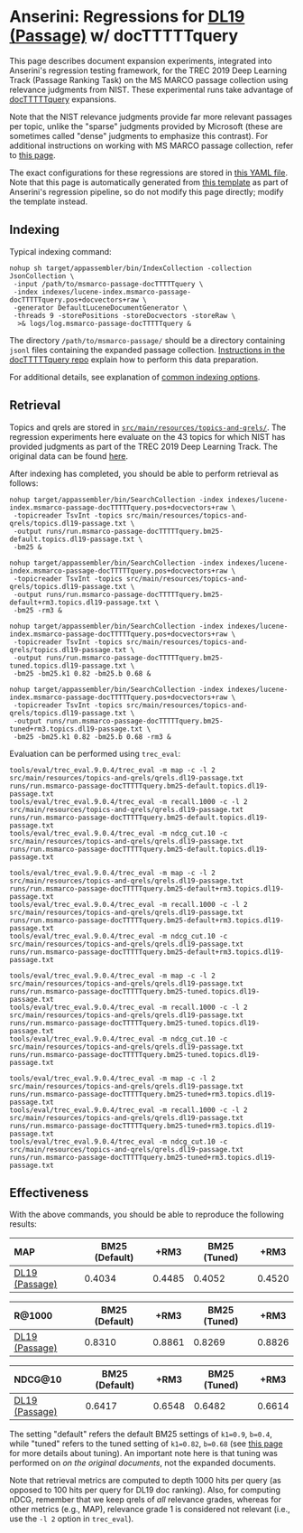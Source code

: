 # Anserini: Regressions for [DL19 (Passage)](https://trec.nist.gov/data/deep2019.html) w/ docTTTTTquery

This page describes document expansion experiments, integrated into Anserini's regression testing framework, for the TREC 2019 Deep Learning Track (Passage Ranking Task) on the MS MARCO passage collection using relevance judgments from NIST.
These experimental runs take advantage of [docTTTTTquery](http://doc2query.ai/) expansions.

Note that the NIST relevance judgments provide far more relevant passages per topic, unlike the "sparse" judgments provided by Microsoft (these are sometimes called "dense" judgments to emphasize this contrast).
For additional instructions on working with MS MARCO passage collection, refer to [this page](experiments-msmarco-passage.md).

The exact configurations for these regressions are stored in [this YAML file](../src/main/resources/regression/dl19-passage-docTTTTTquery.yaml).
Note that this page is automatically generated from [this template](../src/main/resources/docgen/templates/dl19-passage-docTTTTTquery.template) as part of Anserini's regression pipeline, so do not modify this page directly; modify the template instead.

## Indexing

Typical indexing command:

```
nohup sh target/appassembler/bin/IndexCollection -collection JsonCollection \
 -input /path/to/msmarco-passage-docTTTTTquery \
 -index indexes/lucene-index.msmarco-passage-docTTTTTquery.pos+docvectors+raw \
 -generator DefaultLuceneDocumentGenerator \
 -threads 9 -storePositions -storeDocvectors -storeRaw \
  >& logs/log.msmarco-passage-docTTTTTquery &
```

The directory `/path/to/msmarco-passage/` should be a directory containing `jsonl` files containing the expanded passage collection.
[Instructions in the docTTTTTquery repo](http://doc2query.ai/) explain how to perform this data preparation.

For additional details, see explanation of [common indexing options](common-indexing-options.md).

## Retrieval

Topics and qrels are stored in [`src/main/resources/topics-and-qrels/`](../src/main/resources/topics-and-qrels/).
The regression experiments here evaluate on the 43 topics for which NIST has provided judgments as part of the TREC 2019 Deep Learning Track.
The original data can be found [here](https://trec.nist.gov/data/deep2019.html).

After indexing has completed, you should be able to perform retrieval as follows:

```
nohup target/appassembler/bin/SearchCollection -index indexes/lucene-index.msmarco-passage-docTTTTTquery.pos+docvectors+raw \
 -topicreader TsvInt -topics src/main/resources/topics-and-qrels/topics.dl19-passage.txt \
 -output runs/run.msmarco-passage-docTTTTTquery.bm25-default.topics.dl19-passage.txt \
 -bm25 &

nohup target/appassembler/bin/SearchCollection -index indexes/lucene-index.msmarco-passage-docTTTTTquery.pos+docvectors+raw \
 -topicreader TsvInt -topics src/main/resources/topics-and-qrels/topics.dl19-passage.txt \
 -output runs/run.msmarco-passage-docTTTTTquery.bm25-default+rm3.topics.dl19-passage.txt \
 -bm25 -rm3 &

nohup target/appassembler/bin/SearchCollection -index indexes/lucene-index.msmarco-passage-docTTTTTquery.pos+docvectors+raw \
 -topicreader TsvInt -topics src/main/resources/topics-and-qrels/topics.dl19-passage.txt \
 -output runs/run.msmarco-passage-docTTTTTquery.bm25-tuned.topics.dl19-passage.txt \
 -bm25 -bm25.k1 0.82 -bm25.b 0.68 &

nohup target/appassembler/bin/SearchCollection -index indexes/lucene-index.msmarco-passage-docTTTTTquery.pos+docvectors+raw \
 -topicreader TsvInt -topics src/main/resources/topics-and-qrels/topics.dl19-passage.txt \
 -output runs/run.msmarco-passage-docTTTTTquery.bm25-tuned+rm3.topics.dl19-passage.txt \
 -bm25 -bm25.k1 0.82 -bm25.b 0.68 -rm3 &
```

Evaluation can be performed using `trec_eval`:

```
tools/eval/trec_eval.9.0.4/trec_eval -m map -c -l 2 src/main/resources/topics-and-qrels/qrels.dl19-passage.txt runs/run.msmarco-passage-docTTTTTquery.bm25-default.topics.dl19-passage.txt
tools/eval/trec_eval.9.0.4/trec_eval -m recall.1000 -c -l 2 src/main/resources/topics-and-qrels/qrels.dl19-passage.txt runs/run.msmarco-passage-docTTTTTquery.bm25-default.topics.dl19-passage.txt
tools/eval/trec_eval.9.0.4/trec_eval -m ndcg_cut.10 -c src/main/resources/topics-and-qrels/qrels.dl19-passage.txt runs/run.msmarco-passage-docTTTTTquery.bm25-default.topics.dl19-passage.txt

tools/eval/trec_eval.9.0.4/trec_eval -m map -c -l 2 src/main/resources/topics-and-qrels/qrels.dl19-passage.txt runs/run.msmarco-passage-docTTTTTquery.bm25-default+rm3.topics.dl19-passage.txt
tools/eval/trec_eval.9.0.4/trec_eval -m recall.1000 -c -l 2 src/main/resources/topics-and-qrels/qrels.dl19-passage.txt runs/run.msmarco-passage-docTTTTTquery.bm25-default+rm3.topics.dl19-passage.txt
tools/eval/trec_eval.9.0.4/trec_eval -m ndcg_cut.10 -c src/main/resources/topics-and-qrels/qrels.dl19-passage.txt runs/run.msmarco-passage-docTTTTTquery.bm25-default+rm3.topics.dl19-passage.txt

tools/eval/trec_eval.9.0.4/trec_eval -m map -c -l 2 src/main/resources/topics-and-qrels/qrels.dl19-passage.txt runs/run.msmarco-passage-docTTTTTquery.bm25-tuned.topics.dl19-passage.txt
tools/eval/trec_eval.9.0.4/trec_eval -m recall.1000 -c -l 2 src/main/resources/topics-and-qrels/qrels.dl19-passage.txt runs/run.msmarco-passage-docTTTTTquery.bm25-tuned.topics.dl19-passage.txt
tools/eval/trec_eval.9.0.4/trec_eval -m ndcg_cut.10 -c src/main/resources/topics-and-qrels/qrels.dl19-passage.txt runs/run.msmarco-passage-docTTTTTquery.bm25-tuned.topics.dl19-passage.txt

tools/eval/trec_eval.9.0.4/trec_eval -m map -c -l 2 src/main/resources/topics-and-qrels/qrels.dl19-passage.txt runs/run.msmarco-passage-docTTTTTquery.bm25-tuned+rm3.topics.dl19-passage.txt
tools/eval/trec_eval.9.0.4/trec_eval -m recall.1000 -c -l 2 src/main/resources/topics-and-qrels/qrels.dl19-passage.txt runs/run.msmarco-passage-docTTTTTquery.bm25-tuned+rm3.topics.dl19-passage.txt
tools/eval/trec_eval.9.0.4/trec_eval -m ndcg_cut.10 -c src/main/resources/topics-and-qrels/qrels.dl19-passage.txt runs/run.msmarco-passage-docTTTTTquery.bm25-tuned+rm3.topics.dl19-passage.txt
```

## Effectiveness

With the above commands, you should be able to reproduce the following results:

MAP                                     | BM25 (Default)| +RM3      | BM25 (Tuned)| +RM3      |
:---------------------------------------|-----------|-----------|-----------|-----------|
[DL19 (Passage)](https://trec.nist.gov/data/deep2019.html)| 0.4034    | 0.4485    | 0.4052    | 0.4520    |


R@1000                                  | BM25 (Default)| +RM3      | BM25 (Tuned)| +RM3      |
:---------------------------------------|-----------|-----------|-----------|-----------|
[DL19 (Passage)](https://trec.nist.gov/data/deep2019.html)| 0.8310    | 0.8861    | 0.8269    | 0.8826    |


NDCG@10                                 | BM25 (Default)| +RM3      | BM25 (Tuned)| +RM3      |
:---------------------------------------|-----------|-----------|-----------|-----------|
[DL19 (Passage)](https://trec.nist.gov/data/deep2019.html)| 0.6417    | 0.6548    | 0.6482    | 0.6614    |

The setting "default" refers the default BM25 settings of `k1=0.9`, `b=0.4`, while "tuned" refers to the tuned setting of `k1=0.82`, `b=0.68` (see [this page](experiments-msmarco-passage.md) for more details about tuning).
An important note here is that tuning was performed on _on the original documents_, not the expanded documents.

Note that retrieval metrics are computed to depth 1000 hits per query (as opposed to 100 hits per query for DL19 doc ranking).
Also, for computing nDCG, remember that we keep qrels of _all_ relevance grades, whereas for other metrics (e.g., MAP), relevance grade 1 is considered not relevant (i.e., use the `-l 2` option in `trec_eval`).
